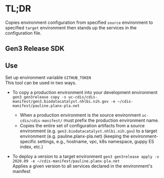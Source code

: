 # TL;DR

Copies environment configuration from specified `source` environment to specified `target` environment then stands up the services in the configuration file.

## Gen3 Release SDK


## Use
Set up environment variable `GITHUB_TOKEN` <br />
This tool can be used in two ways. 
- To copy a production environment into your development environment
`gen3 gen3release copy -s uc-cdis/cdis-manifest/gen3.biodatacatalyst.nhlbi.nih.gov -e ~/cdis-manifest/pauline.planx-pla.net` <br />
  - When a production environment is the source environment `uc-cdis/cdis-manifest/` must prefix the production environment name. 
  - Copies the entire set of configuration artifacts from a source environment (e.g. `gen3.biodatacatalyst.nhlbi.nih.gov`) to a target environment (e.g. pauline.planx-pla.net) (keeping the environment-specific settings, e.g., hostname, vpc, k8s namespace, guppy ES index, etc.)


- To deploy a version to a target environment
`gen3 gen3release apply -v 2020.09 -e ~/cdis-manifest/pauline.planx-pla.net` <br />
Applies a given version to all services declared in the environment's manifest
